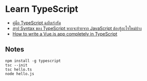 # Learn TypeScript

- [คู่มือ TypeScript ฉบับเร่งรัด](https://www.howtoautomate.in.th/basic-typescript-tutorial/)
- [สรุป Syntax ของ TypeScript หากจะย้ายจาก JavaScript ต้องรู้อะไรใหม่บ้าง](https://link.medium.com/FVd8ILu9Z4)
- [How to write a Vue.js app completely in TypeScript](https://blog.logrocket.com/how-to-write-a-vue-js-app-completely-in-typescript/)

## Notes

```
npm install -g typescript
tsc --init
tsc hello.ts
node hello.js
```

